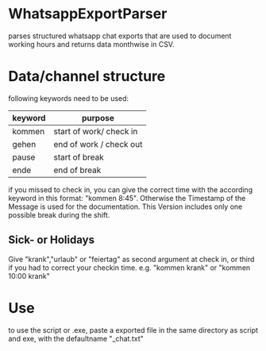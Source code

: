 # WhatsappExportParser
parses structured whatsapp chat exports that are used to document working hours and returns data monthwise in CSV.

# Data/channel structure
following keywords need to be used:

| keyword | purpose|
----------|-----------
| kommen | start of work/ check in |
| gehen | end of work / check out |
| pause | start of break |
| ende | end of break |

if you missed to check in, you can give the correct time with the according keyword in this format: "kommen 8:45". 
Otherwise the Timestamp of the Message is used for the documentation.
This Version includes only one possible break during the shift.

## Sick- or Holidays
Give "krank","urlaub" or "feiertag" as second argument at check in, or third if you had to correct your checkin time.
e.g. "kommen krank" or "kommen 10:00 krank"

# Use
to use the script or .exe, paste a exported file in the same directory as script and exe, with the defaultname "_chat.txt"
